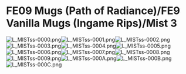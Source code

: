 # FE09 Mugs (Path of Radiance)/FE9 Vanilla Mugs (Ingame Rips)/Mist 3

![L_MISTss-0000.png](https://raw.githubusercontent.com/Klokinator/FE-Repo/main/Portrait%20Repository/FE09%20Mugs%20(Path%20of%20Radiance)/FE9%20Vanilla%20Mugs%20(Ingame%20Rips)/Mist%203/L_MISTss-0000.png "L_MISTss-0000.png")![L_MISTss-0001.png](https://raw.githubusercontent.com/Klokinator/FE-Repo/main/Portrait%20Repository/FE09%20Mugs%20(Path%20of%20Radiance)/FE9%20Vanilla%20Mugs%20(Ingame%20Rips)/Mist%203/L_MISTss-0001.png "L_MISTss-0001.png")![L_MISTss-0002.png](https://raw.githubusercontent.com/Klokinator/FE-Repo/main/Portrait%20Repository/FE09%20Mugs%20(Path%20of%20Radiance)/FE9%20Vanilla%20Mugs%20(Ingame%20Rips)/Mist%203/L_MISTss-0002.png "L_MISTss-0002.png")![L_MISTss-0003.png](https://raw.githubusercontent.com/Klokinator/FE-Repo/main/Portrait%20Repository/FE09%20Mugs%20(Path%20of%20Radiance)/FE9%20Vanilla%20Mugs%20(Ingame%20Rips)/Mist%203/L_MISTss-0003.png "L_MISTss-0003.png")![L_MISTss-0004.png](https://raw.githubusercontent.com/Klokinator/FE-Repo/main/Portrait%20Repository/FE09%20Mugs%20(Path%20of%20Radiance)/FE9%20Vanilla%20Mugs%20(Ingame%20Rips)/Mist%203/L_MISTss-0004.png "L_MISTss-0004.png")![L_MISTss-0005.png](https://raw.githubusercontent.com/Klokinator/FE-Repo/main/Portrait%20Repository/FE09%20Mugs%20(Path%20of%20Radiance)/FE9%20Vanilla%20Mugs%20(Ingame%20Rips)/Mist%203/L_MISTss-0005.png "L_MISTss-0005.png")![L_MISTss-0006.png](https://raw.githubusercontent.com/Klokinator/FE-Repo/main/Portrait%20Repository/FE09%20Mugs%20(Path%20of%20Radiance)/FE9%20Vanilla%20Mugs%20(Ingame%20Rips)/Mist%203/L_MISTss-0006.png "L_MISTss-0006.png")![L_MISTss-0007.png](https://raw.githubusercontent.com/Klokinator/FE-Repo/main/Portrait%20Repository/FE09%20Mugs%20(Path%20of%20Radiance)/FE9%20Vanilla%20Mugs%20(Ingame%20Rips)/Mist%203/L_MISTss-0007.png "L_MISTss-0007.png")![L_MISTss-0008.png](https://raw.githubusercontent.com/Klokinator/FE-Repo/main/Portrait%20Repository/FE09%20Mugs%20(Path%20of%20Radiance)/FE9%20Vanilla%20Mugs%20(Ingame%20Rips)/Mist%203/L_MISTss-0008.png "L_MISTss-0008.png")![L_MISTss-0009.png](https://raw.githubusercontent.com/Klokinator/FE-Repo/main/Portrait%20Repository/FE09%20Mugs%20(Path%20of%20Radiance)/FE9%20Vanilla%20Mugs%20(Ingame%20Rips)/Mist%203/L_MISTss-0009.png "L_MISTss-0009.png")![L_MISTss-000A.png](https://raw.githubusercontent.com/Klokinator/FE-Repo/main/Portrait%20Repository/FE09%20Mugs%20(Path%20of%20Radiance)/FE9%20Vanilla%20Mugs%20(Ingame%20Rips)/Mist%203/L_MISTss-000A.png "L_MISTss-000A.png")![L_MISTss-000B.png](https://raw.githubusercontent.com/Klokinator/FE-Repo/main/Portrait%20Repository/FE09%20Mugs%20(Path%20of%20Radiance)/FE9%20Vanilla%20Mugs%20(Ingame%20Rips)/Mist%203/L_MISTss-000B.png "L_MISTss-000B.png")![L_MISTss-000C.png](https://raw.githubusercontent.com/Klokinator/FE-Repo/main/Portrait%20Repository/FE09%20Mugs%20(Path%20of%20Radiance)/FE9%20Vanilla%20Mugs%20(Ingame%20Rips)/Mist%203/L_MISTss-000C.png "L_MISTss-000C.png")
